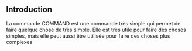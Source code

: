 
## Introduction

La commande COMMAND est une commande très simple qui permet de faire quelque chose de très simple. Elle est très utile pour faire des choses simples, mais elle peut aussi être utilisée pour faire des choses plus complexes

